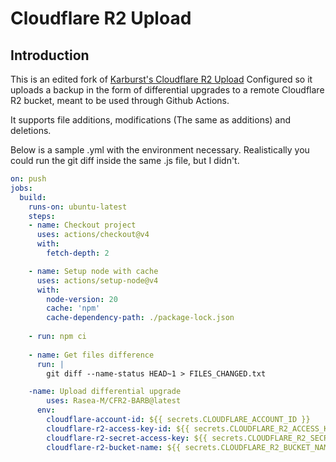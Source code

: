 # Cloudflare R2 Upload

## Introduction

This is an edited fork of [Karburst's Cloudflare R2 Upload](https://github.com/Karbust/Cloudflare_R2_Upload) Configured so it uploads a backup in the form of differential upgrades to a remote Cloudflare R2 bucket, meant to be used through Github Actions.

It supports file additions, modifications (The same as additions) and deletions.

Below is a sample .yml with the environment necessary.
Realistically you could run the git diff inside the same .js file, but I didn't.

```yml
on: push
jobs:
  build:
    runs-on: ubuntu-latest
    steps:
    - name: Checkout project
      uses: actions/checkout@v4
      with:
        fetch-depth: 2

    - name: Setup node with cache
      uses: actions/setup-node@v4
      with:
        node-version: 20
        cache: 'npm'
        cache-dependency-path: ./package-lock.json
    
    - run: npm ci
    
    - name: Get files difference
      run: | 
        git diff --name-status HEAD~1 > FILES_CHANGED.txt

    -name: Upload differential upgrade
        uses: Rasea-M/CFR2-BARB@latest
      env: 
        cloudflare-account-id: ${{ secrets.CLOUDFLARE_ACCOUNT_ID }}
        cloudflare-r2-access-key-id: ${{ secrets.CLOUDFLARE_R2_ACCESS_KEY_ID }}
        cloudflare-r2-secret-access-key: ${{ secrets.CLOUDFLARE_R2_SECRET_ACCESS_KEY }}
        cloudflare-r2-bucket-name: ${{ secrets.CLOUDFLARE_R2_BUCKET_NAME }}
```
